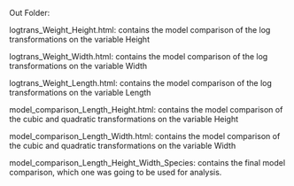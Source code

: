 Out Folder:

logtrans_Weight_Height.html: contains the model comparison of the log transformations on the variable Height

logtrans_Weight_Width.html: contains the model comparison of the log transformations on the variable Width

logtrans_Weight_Length.html: contains the model comparison of the log transformations on the variable Length

model_comparison_Length_Height.html: contains the model comparison of the cubic and quadratic transformations on the variable Height

model_comparison_Length_Width.html: contains the model comparison of the cubic and quadratic transformations on the variable Width

model_comparison_Length_Height_Width_Species: contains the final model comparison, which one was going to be used for analysis.
